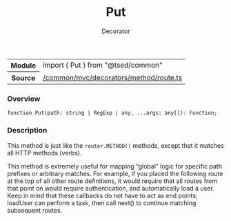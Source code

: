 
<header class="symbol-info-header"><h1 id="put">Put</h1><label class="symbol-info-type-label decorator">Decorator</label></header>
<!-- summary -->
<section class="symbol-info"><table class="is-full-width"><tbody><tr><th>Module</th><td><div class="lang-typescript"><span class="token keyword">import</span> { Put }&nbsp;<span class="token keyword">from</span>&nbsp;<span class="token string">"@tsed/common"</span></div></td></tr><tr><th>Source</th><td><a href="https://github.com/Romakita/ts-express-decorators/blob/v4.15.0/src//common/mvc/decorators/method/route.ts#L0-L0">/common/mvc/decorators/method/route.ts</a></td></tr></tbody></table></section>
<!-- overview -->


### Overview


<pre><code class="typescript-lang ">function <span class="token function">Put</span><span class="token punctuation">(</span>path<span class="token punctuation">:</span> <span class="token keyword">string</span> | RegExp | <span class="token keyword">any</span><span class="token punctuation">,</span> ...args<span class="token punctuation">:</span> <span class="token keyword">any</span><span class="token punctuation">[</span><span class="token punctuation">]</span><span class="token punctuation">)</span><span class="token punctuation">:</span> Function<span class="token punctuation">;</span></code></pre>


<!-- Parameters -->

<!-- Description -->


### Description

This method is just like the `router.METHOD()` methods, except that it matches all HTTP methods (verbs).

This method is extremely useful for mapping “global” logic for specific path prefixes or arbitrary matches.
For example, if you placed the following route at the top of all other route definitions, it would require that
all routes from that point on would require authentication, and automatically load a user.
Keep in mind that these callbacks do not have to act as end points; loadUser can perform a task, then call next()
to continue matching subsequent routes.

<!-- Members -->

